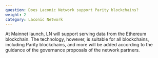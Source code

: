 ```yaml
---
question: Does Laconic Network support Parity blockchains?
weight: 2
category: Laconic Network
---
```


At Mainnet launch, LN will support serving data from the Ethereum blockchain. The technology, however, is suitable for all blockchains, including Parity blockchains, and more will be added according to the guidance of the governance proposals of the network partners.
